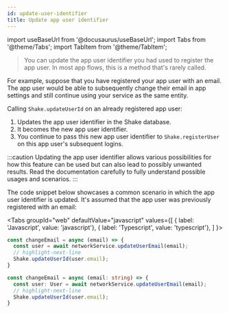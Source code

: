 ```yaml
---
id: update-user-identifier
title: Update app user identifier
---
```

import useBaseUrl from '@docusaurus/useBaseUrl';
import Tabs from '@theme/Tabs';
import TabItem from '@theme/TabItem';

>You can update the app user identifier you had used to register the app user. In most app flows, this is a method that's rarely called.

For example, suppose that you have registered your app user with an email.
The app user would be able to subsequently change their email in app settings and still continue using your service as the same entity.

Calling `Shake.updateUserId` on an already registered app user:
1. Updates the app user identifier in the Shake database.
1. It becomes the new app user identifier.
1. You continue to pass this new app user identifier to `Shake.registerUser` on this app user's subsequent logins.

:::caution
Updating the app user identifier allows various possibilities for how this feature can be used
but can also lead to possibly unwanted results.
Read the documentation carefully to fully understand possible usages and scenarios.
:::

The code snippet below showcases a common scenario in which the app user identifier is updated.
It's assumed that the app user was previously registered with an email:

<Tabs
groupId="web"
defaultValue="javascript"
values={[
{ label: 'Javascript', value: 'javascript'},
{ label: 'Typescript', value: 'typescript'},
]
}>

<TabItem value="javascript">

```javascript title="profile.js"
const changeEmail = async (email) => {
  const user = await networkService.updateUserEmail(email);
  // highlight-next-line
  Shake.updateUserId(user.email);
}
```

</TabItem>

<TabItem value="typescript">

```typescript title="profile.ts"
const changeEmail = async (email: string) => {
  const user: User = await networkService.updateUserEmail(email);
  // highlight-next-line
  Shake.updateUserId(user.email);
}
```

</TabItem>
</Tabs>
